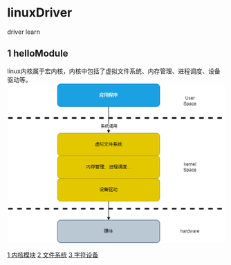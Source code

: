 # linuxDriver
driver learn

## 1 helloModule
linux内核属于宏内核，内核中包括了虚拟文件系统、内存管理、进程调度、设备驱动等。
![宏内核结构](doc/hellomodule.png)

[1 内核模块](doc/1%20内核模块.md)
[2 文件系统](doc/2%20文件系统.md)
[3 字符设备](doc/3%20字符设备.md)